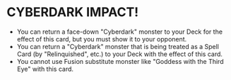 # CYBERDARK IMPACT!

*   You can return a face-down "Cyberdark" monster to your Deck for the effect of this card, but you must show it to your opponent.
*   You can return a "Cyberdark" monster that is being treated as a Spell Card (by "Relinquished", etc.) to your Deck with the effect of this card.
*   You cannot use Fusion substitute monster like "Goddess with the Third Eye" with this card.
